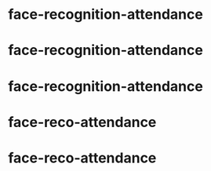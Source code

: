# face-recognition-attendance
# face-recognition-attendance
# face-recognition-attendance
# face-reco-attendance
# face-reco-attendance
